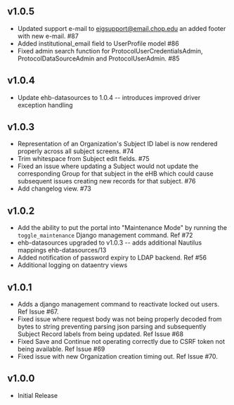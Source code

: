 v1.0.5
---
* Updated support e-mail to eigsupport@email.chop.edu an added footer with new e-mail. #87
* Added institutional_email field to UserProfile model #86
* Fixed admin search function for ProtocolUserCredentialsAdmin, ProtocolDataSourceAdmin and ProtocolUserAdmin. #85 

v1.0.4
---
* Update ehb-datasources to 1.0.4 -- introduces improved driver exception handling

v1.0.3
---
* Representation of an Organization's Subject ID label is now rendered properly across all subject screens. #74
* Trim whitespace from Subject edit fields. #75
* Fixed an issue where updating a Subject would not update the corresponding Group for that
subject in the eHB which could cause subsequent issues creating new records for that subject. #76
* Add changelog view. #73

v1.0.2
---
* Add the ability to put the portal into "Maintenance Mode" by running the
`toggle_maintenance` Django management command. Ref #72
* ehb-datasources upgraded to v1.0.3 -- adds additional Nautilus mappings ehb-datasources/13
* Added notification of password expiry to LDAP backend. Ref #56
* Additional logging on dataentry views

v1.0.1
---
* Adds a django management command to reactivate locked out users. Ref Issue #67.
* Fixed issue where request body was not being properly decoded from bytes
to string preventing parsing json parsing and subsequently Subject Record
labels from being updated. Ref Issue #68
* Fixed Save and Continue not operating correctly due to CSRF token not being
available. Ref Issue #69
* Fixed issue with new Organization creation timing out. Ref Issue #70.

v1.0.0
---
* Initial Release
